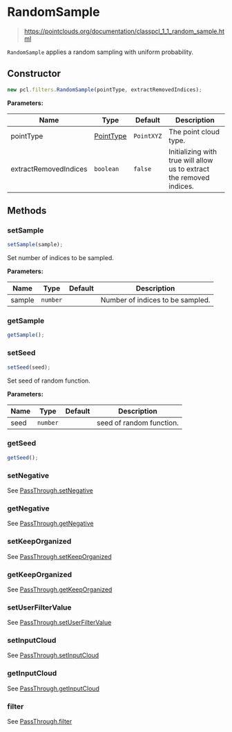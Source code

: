# RandomSample

> https://pointclouds.org/documentation/classpcl_1_1_random_sample.html

`RandomSample` applies a random sampling with uniform probability.

## Constructor

```ts
new pcl.filters.RandomSample(pointType, extractRemovedIndices);
```

**Parameters:**

| Name                  | Type                                              | Default    | Description                                                          |
| --------------------- | ------------------------------------------------- | ---------- | -------------------------------------------------------------------- |
| pointType             | [PointType](/docs/api/basic-structures#pointtype) | `PointXYZ` | The point cloud type.                                                |
| extractRemovedIndices | `boolean`                                         | `false`    | Initializing with true will allow us to extract the removed indices. |

## Methods

### setSample

```ts
setSample(sample);
```

Set number of indices to be sampled.

**Parameters:**

| Name   | Type     | Default | Description                      |
| ------ | -------- | ------- | -------------------------------- |
| sample | `number` |         | Number of indices to be sampled. |

### getSample

```ts
getSample();
```

### setSeed

```ts
setSeed(seed);
```

Set seed of random function.

**Parameters:**

| Name | Type     | Default | Description              |
| ---- | -------- | ------- | ------------------------ |
| seed | `number` |         | seed of random function. |

### getSeed

```ts
getSeed();
```

### setNegative

See [PassThrough.setNegative](/docs/api/filters/pass-through#setnegative)

### getNegative

See [PassThrough.getNegative](/docs/api/filters/pass-through#getnegative)

### setKeepOrganized

See [PassThrough.setKeepOrganized](/docs/api/filters/pass-through#setkeeporganized)

### getKeepOrganized

See [PassThrough.getKeepOrganized](/docs/api/filters/pass-through#getkeeporganized)

### setUserFilterValue

See [PassThrough.setUserFilterValue](/docs/api/filters/pass-through#setuserfiltervalue)

### setInputCloud

See [PassThrough.setInputCloud](/docs/api/filters/pass-through#setinputcloud)

### getInputCloud

See [PassThrough.getInputCloud](/docs/api/filters/pass-through#getinputcloud)

### filter

See [PassThrough.filter](/docs/api/filters/pass-through#filter)
